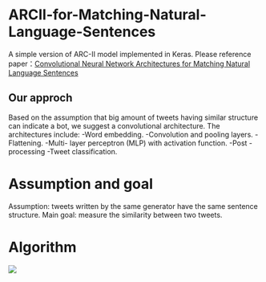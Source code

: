 # ARCII-for-Matching-Natural-Language-Sentences
A simple version of ARC-II model implemented in Keras.
Please reference paper：<a href='https://arxiv.org/abs/1503.03244'>Convolutional Neural Network Architectures for Matching Natural Language Sentences</a>

## Our approch
Based on the assumption that big amount of tweets having similar structure can indicate a bot, we suggest a convolutional architecture.
The architectures include:
-Word embedding.
-Convolution and pooling layers.
-Flattening.
-Multi- layer perceptron (MLP) with activation function.
-Post - processing
-Tweet classification.

# Assumption and goal
Assumption: tweets written by the same generator have the same sentence structure.
Main goal: measure the similarity between two tweets.  

# Algorithm
<img src='https://cdn1.imggmi.com/uploads/2019/7/29/17e9c0776add8a340818b1121eda87e2-full.png'>
